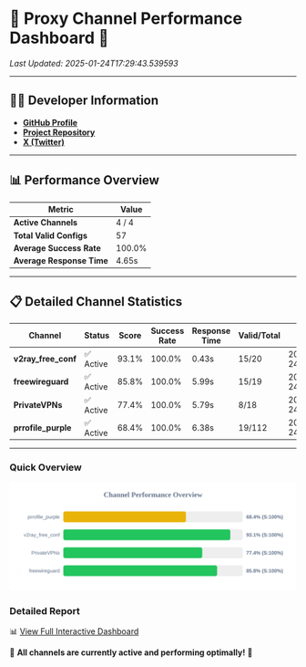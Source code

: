 # 🌟 Proxy Channel Performance Dashboard 🌟

_Last Updated: 2025-01-24T17:29:43.539593_

---

## 👩‍💻 Developer Information

- **[GitHub Profile](https://github.com/4n0nymou3)**  
- **[Project Repository](https://github.com/4n0nymou3/multi-proxy-config-fetcher)**  
- **[X (Twitter)](https://x.com/4n0nymou3)**  

---

## 📊 Performance Overview

| Metric                | Value       |
|-----------------------|-------------|
| **Active Channels**   | 4 / 4       |
| **Total Valid Configs** | 57          |
| **Average Success Rate** | 100.0%      |
| **Average Response Time** | 4.65s       |

---

## 📋 Detailed Channel Statistics

| Channel          | Status     | Score  | Success Rate | Response Time | Valid/Total | Last Success               |
|------------------|------------|--------|--------------|---------------|-------------|----------------------------|
| **v2ray_free_conf**  | ✅ Active  | 93.1%  | 100.0% | 0.43s         | 15/20       | 2025-01-24T17:29:31.696179 |
| **freewireguard**  | ✅ Active  | 85.8%  | 100.0% | 5.99s         | 15/19       | 2025-01-24T17:29:43.537654 |
| **PrivateVPNs**  | ✅ Active  | 77.4%  | 100.0% | 5.79s         | 8/18       | 2025-01-24T17:29:37.520387 |
| **prrofile_purple**  | ✅ Active  | 68.4%  | 100.0% | 6.38s         | 19/112       | 2025-01-24T17:29:31.196618 |

---

### Quick Overview
<div align="center">
  <a href="https://raw.githubusercontent.com/nullluser/NullRepo/refs/heads/main/assets/channel_stats_chart.svg">
    <img src="https://raw.githubusercontent.com/nullluser/NullRepo/refs/heads/main/assets/channel_stats_chart.svg" alt="Source Performance Statistics" width="800">
  </a>
</div>

### Detailed Report
📊 [View Full Interactive Dashboard](https://htmlpreview.github.io/?https://github.com/nullluser/NullRepo/blob/main/assets/performance_report.html)

🎉 **All channels are currently active and performing optimally!** 🎉
